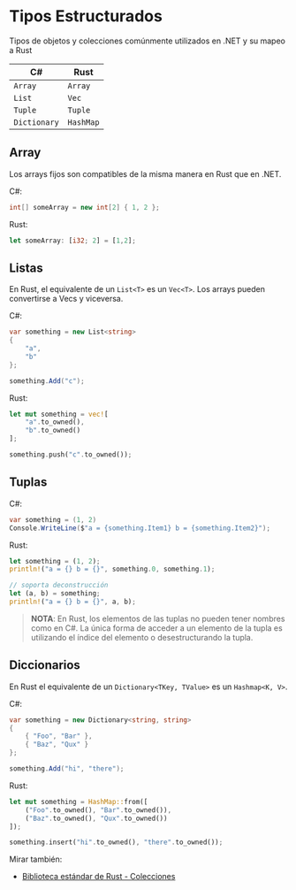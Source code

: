 # Tipos Estructurados

Tipos de objetos y colecciones comúnmente utilizados en .NET y su mapeo a Rust

| C#           | Rust      |
| ------------ | --------- |
| `Array`      | `Array`   |
| `List`       | `Vec`     |
| `Tuple`      | `Tuple`   |
| `Dictionary` | `HashMap` |

## Array

Los arrays fijos son compatibles de la misma manera en Rust que en .NET.

C#:

```csharp
int[] someArray = new int[2] { 1, 2 };
```

Rust:

```rust
let someArray: [i32; 2] = [1,2];
```

## Listas

En Rust, el equivalente de un `List<T>` es un `Vec<T>`. Los arrays pueden 
convertirse a Vecs y viceversa.

C#:

```csharp
var something = new List<string>
{
    "a",
    "b"
};

something.Add("c");
```

Rust:

```rust
let mut something = vec![
    "a".to_owned(),
    "b".to_owned()
];

something.push("c".to_owned());
```

## Tuplas

C#:

```csharp
var something = (1, 2)
Console.WriteLine($"a = {something.Item1} b = {something.Item2}");
```

Rust:

```rust
let something = (1, 2);
println!("a = {} b = {}", something.0, something.1);

// soporta deconstrucción
let (a, b) = something;
println!("a = {} b = {}", a, b);
```

> **NOTA**: En Rust, los elementos de las tuplas no pueden tener nombres como 
> en C#. La única forma de acceder a un elemento de la tupla es utilizando el 
> índice del elemento o desestructurando la tupla.

## Diccionarios

En Rust el equivalente de un `Dictionary<TKey, TValue>` es un `Hashmap<K, V>`.


C#:

```csharp
var something = new Dictionary<string, string>
{
    { "Foo", "Bar" },
    { "Baz", "Qux" }
};

something.Add("hi", "there");
```

Rust:

```rust
let mut something = HashMap::from([
    ("Foo".to_owned(), "Bar".to_owned()),
    ("Baz".to_owned(), "Qux".to_owned())
]);

something.insert("hi".to_owned(), "there".to_owned());
```

Mirar también:

- [Biblioteca estándar de Rust - Colecciones](https://doc.rust-lang.org/std/collections/index.html)
